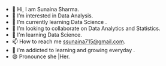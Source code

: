 - 👋  Hi, I am Sunaina Sharma.
- 👀  I’m interested in Data Analysis.
- 🌱  I’m currently learning Data Science .
- 💞️  I’m looking to collaborate on Data Analytics and Statistics.
- 📓  I'm learning Data Science.
- 📫  How to reach me ssunaina715@gmail.com.
- 📒   i'm addicted to learning and growing everyday .
- 😄  Pronounce she |Her.
<!---
Sunaina715Sharma/Sunaina715Sharma is a ✨ special ✨ repository because its `README.md` (this file) appears on your GitHub profile.
You can click the Preview link to take a look at your changes.
--->
